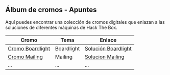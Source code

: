 ## Álbum de cromos - Apuntes

Aquí puedes encontrar una colección de cromos digitales que enlazan a las soluciones de diferentes máquinas de Hack The Box.


| Cromo | Tema | Enlace |
|---|---|---|
| [Cromo Boardlight](img/boardlight.png) | Boardlight | [Solución Boardlight](soluciones/Mailing.md) |
| [Cromo Mailing](img/Mailing.png) | Mailing | [Solucion Mailing](soluciones/Mailing.mdl) |
| ... | ... | ... |
